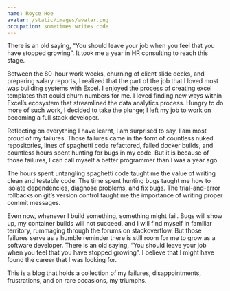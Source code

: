 ```yaml
---
name: Royce Hoe
avatar: /static/images/avatar.png
occupation: sometimes writes code
---
```


There is an old saying, “You should leave your job when you feel that you have stopped growing”. It took me a year in HR consulting to reach this stage.

Between the 80-hour work weeks, churning of client slide decks, and preparing salary reports, I realized that the part of the job that I loved most was building systems with Excel. I enjoyed the process of creating excel templates that could churn numbers for me. I loved finding new ways within Excel’s ecosystem that streamlined the data analytics process. Hungry to do more of such work, I decided to take the plunge; I left my job to work on becoming a full stack developer.

Reflecting on everything I have learnt, I am surprised to say, I am most proud of my failures. Those failures came in the form of countless nuked repositories, lines of spaghetti code refactored, failed docker builds, and countless hours spent hunting for bugs in my code. But it is because of those failures, I can call myself a better programmer than I was a year ago.

The hours spent untangling spaghetti code taught me the value of writing clean and testable code. The time spent hunting bugs taught me how to isolate dependencies, diagnose problems, and fix bugs. The trial-and-error rollbacks on git’s version control taught me the importance of writing proper commit messages.

Even now, whenever I build something, something might fail. Bugs will show up, my container builds will not succeed, and I will find myself in familiar territory, rummaging through the forums on stackoverflow. But those failures serve as a humble reminder there is still room for me to grow as a software developer. There is an old saying, “You should leave your job when you feel that you have stopped growing”. I believe that I might have found the career that I was looking for.

This is a blog that holds a collection of my failures, disappointments, frustrations, and on rare occasions, my triumphs.
